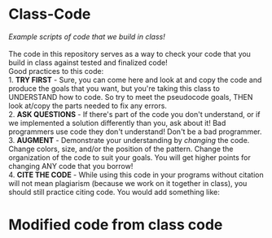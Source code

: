 # Class-Code
<i>Example scripts of code that we build in class!</i>
<br>
<br>
The code in this repository serves as a way to check your code that you build in class against tested and finalized code! 
<br>
Good practices to this code:
<br>1. <b>TRY FIRST</b> - Sure, you can come here and look at and copy the code and produce the goals that you want, but you're taking this class to UNDERSTAND how to code. So try to meet the pseudocode goals, THEN look at/copy the parts needed to fix any errors.
<br>2. <b>ASK QUESTIONS</b> - If there's part of the code you don't understand, or if we implemented a solution differently than you, ask about it! Bad programmers use code they don't understand! Don't be a bad programmer.
<br>3. <b>AUGMENT</b> - Demonstrate your understanding by <i>changing</i> the code. Change colors, size, and/or the position of the pattern. Change the organization of the code to suit your goals. You will get higher points for changing ANY code that you borrow!
<br>4. <b>CITE THE CODE</b> - While using this code in your programs without citation will not mean plagiarism (because we work on it together in class), you should still practice citing code. You would add something like: <br>
# Modified code from class code
